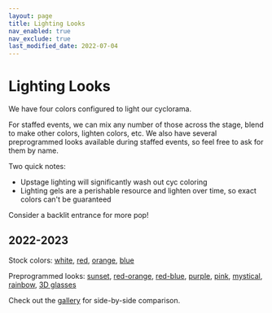 ```yaml
---
layout: page
title: Lighting Looks
nav_enabled: true
nav_exclude: true
last_modified_date: 2022-07-04
---
```


# Lighting Looks

We have four colors configured to light our cyclorama.

For staffed events, we can mix any number of those across the stage, blend to make other colors, lighten colors, etc. We also have several preprogrammed looks available during staffed events, so feel free to ask for them by name.

Two quick notes:

* Upstage lighting will significantly wash out cyc coloring
* Lighting gels are a perishable resource and lighten over time, so exact colors can't be guaranteed

Consider a backlit entrance for more pop!

## 2022-2023

Stock colors: 
[white](https://www.flickr.com/photos/techmsg/52193344760/in/album-72177720300294302/),
[red](https://www.flickr.com/photos/techmsg/52191844422/in/album-72177720300294302/),
[orange](https://www.flickr.com/photos/techmsg/52193342495/in/album-72177720300294302/),
[blue](https://www.flickr.com/photos/techmsg/52191845712/in/album-72177720300294302/)

Preprogrammed looks: 
[sunset](https://www.flickr.com/photos/techmsg/52192869723/in/album-72177720300294302/),
[red-orange](https://www.flickr.com/photos/techmsg/52193114029/in/album-72177720300294302/),
[red-blue](https://www.flickr.com/photos/techmsg/52193343370/in/album-72177720300294302/),
[purple](https://www.flickr.com/photos/techmsg/52192855306/in/album-72177720300294302/),
[pink](https://www.flickr.com/photos/techmsg/52192868293/in/album-72177720300294302/),
[mystical](https://www.flickr.com/photos/techmsg/52192854431/in/album-72177720300294302/),
[rainbow](https://www.flickr.com/photos/techmsg/52191842227/in/album-72177720300294302/),
[3D glasses](https://www.flickr.com/photos/techmsg/52193341330/in/album-72177720300294302/)

Check out the [gallery](https://www.flickr.com/photos/techmsg/albums/72177720300294302/) for side-by-side comparison.

<!-- EOF -->
